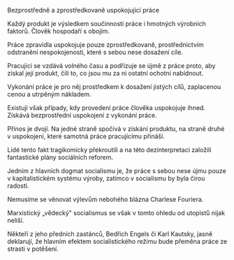 <prosody rate="slow" pitch="+15%">Bezprostředně a zprostředkovaně uspokojující práce</prosody> <break time="1.2s" />

<emphasis level="moderate">Každý produkt je výsledkem součinnosti práce i hmotných výrobních faktorů.</emphasis> <break time="0.6s" /> Člověk hospodaří s obojím.

<break time="0.8s" />

<prosody rate="95%">Práce zpravidla uspokojuje pouze zprostředkovaně, prostřednictvím odstranění nespokojenosti, které s sebou nese dosažení cíle.</prosody> <break time="0.6s" /> 

Pracující se vzdává volného času a podřizuje se <emphasis level="moderate">újmě z práce</emphasis> proto, aby získal její produkt, čili to, co jsou mu za ni ostatní ochotni nabídnout. <break time="0.7s" /> 

<emphasis level="strong">Vykonání práce je pro něj prostředkem k dosažení jistých cílů, zaplacenou cenou a utrpěným nákladem.</emphasis>

<break time="0.9s" />

Existují však případy, kdy provedení práce člověka uspokojuje ihned. <break time="0.5s" /> Získává bezprostřední uspokojení z vykonání práce. <break time="0.6s" /> 

<prosody rate="90%">Přínos je dvojí. Na jedné straně spočívá v získání produktu, na straně druhé v uspokojení, které samotná práce pracujícímu přináší.</prosody>

<break time="0.8s" />

<emphasis level="moderate">Lidé tento fakt tragikomicky překroutili a na této dezinterpretaci založili fantastické plány sociálních reforem.</emphasis> <break time="0.6s" /> 

Jedním z hlavních dogmat <alias name="socialismu">socialismu</alias> je, že práce s sebou nese újmu pouze v <alias name="kapitalistickém">kapitalistickém</alias> systému výroby, zatímco v <alias name="socialismu">socialismu</alias> by byla čirou radostí. <break time="0.7s" /> 

<prosody rate="95%">Nemusíme se věnovat výlevům nebohého blázna Charlese Fouriera.</prosody> <break time="0.5s" /> 

<emphasis level="strong">Marxistický „vědecký" socialismus se však v tomto ohledu od utopistů nijak neliší.</emphasis> <break time="0.6s" /> 

Někteří z jeho předních zastánců, <emphasis level="moderate">Bedřich Engels</emphasis> či <emphasis level="moderate">Karl Kautsky</emphasis>, jasně deklarují, že hlavním efektem socialistického režimu bude přeměna práce ze strasti v potěšení.
